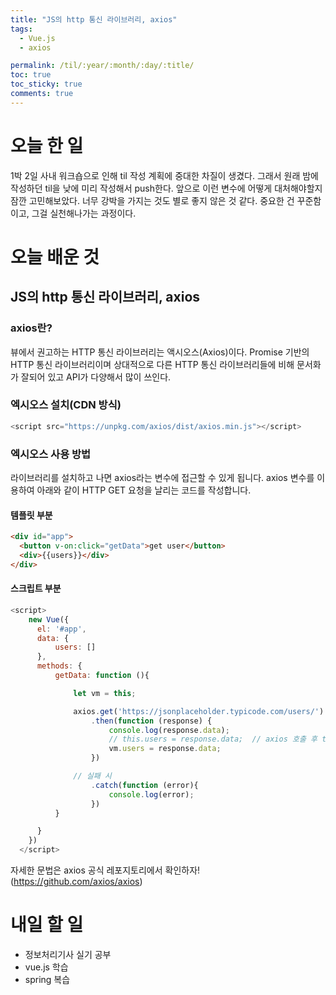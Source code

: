 ```yaml
---
title: "JS의 http 통신 라이브러리, axios"
tags:
  - Vue.js
  - axios

permalink: /til/:year/:month/:day/:title/
toc: true
toc_sticky: true
comments: true
---
```


# 오늘 한 일

1박 2일 사내 워크숍으로 인해 til 작성 계획에 중대한 차질이 생겼다. 그래서 원래 밤에 작성하던 til을 낮에 미리 작성해서 push한다.
앞으로 이런 변수에 어떻게 대처해야할지 잠깐 고민해보았다.
너무 강박을 가지는 것도 별로 좋지 않은 것 같다. 중요한 건 꾸준함이고, 그걸 실천해나가는 과정이다.

# 오늘 배운 것

## JS의 http 통신 라이브러리, axios

### axios란?

뷰에서 권고하는 HTTP 통신 라이브러리는 액시오스(Axios)이다.
Promise 기반의 HTTP 통신 라이브러리이며 상대적으로 다른 HTTP 통신 라이브러리들에 비해 문서화가 잘되어 있고
API가 다양해서 많이 쓰인다.

### 엑시오스 설치(CDN 방식)

```javascript
<script src="https://unpkg.com/axios/dist/axios.min.js"></script>
```

### 엑시오스 사용 방법

라이브러리를 설치하고 나면 axios라는 변수에 접근할 수 있게 됩니다.
axios 변수를 이용하여 아래와 같이 HTTP GET 요청을 날리는 코드를 작성합니다.

#### 템플릿 부분

```html
<div id="app">
  <button v-on:click="getData">get user</button>
  <div>{{users}}</div>
</div>
```

#### 스크립트 부분

```javascript
<script>
    new Vue({
      el: '#app',
      data: {
          users: []
      },
      methods: {
          getData: function (){

              let vm = this;

              axios.get('https://jsonplaceholder.typicode.com/users/')
                  .then(function (response) {
                      console.log(response.data);
                      // this.users = response.data;  // axios 호출 후 this는 실행 컨텍스트가 바뀐 상태이므로, vm을 바라보지 않는 상태다.
                      vm.users = response.data;
                  })

              // 실패 시
                  .catch(function (error){
                      console.log(error);
                  })
          }

      }
    })
  </script>
```

자세한 문법은 axios 공식 레포지토리에서 확인하자!(https://github.com/axios/axios)

# 내일 할 일

- 정보처리기사 실기 공부
- vue.js 학습
- spring 복습

